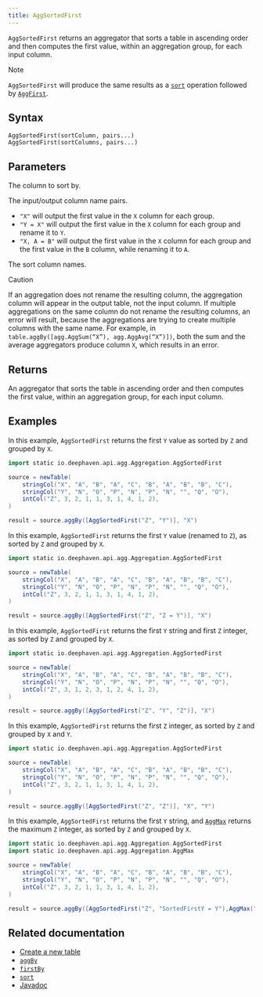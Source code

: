 ```yaml
---
title: AggSortedFirst
---
```


`AggSortedFirst` returns an aggregator that sorts a table in ascending order and then computes the first value, within an aggregation group, for each input column.

> [!NOTE]
> `AggSortedFirst` will produce the same results as a [`sort`](../sort/sort.md) operation followed by [`AggFirst`](./AggLast.md).

## Syntax

```
AggSortedFirst(sortColumn, pairs...)
AggSortedFirst(sortColumns, pairs...)
```

## Parameters

<ParamTable>
<Param name="sortColumn" type="String">

The column to sort by.

</Param>
<Param name="pairs" type="pairs...">

The input/output column name pairs.

- `"X"` will output the first value in the `X` column for each group.
- `"Y = X"` will output the first value in the `X` column for each group and rename it to `Y`.
- `"X, A = B"` will output the first value in the `X` column for each group and the first value in the `B` column, while renaming it to `A`.

</Param>
<Param name="sortColumns" type="Collection<? extends String>">

The sort column names.

</Param>
</ParamTable>

> [!CAUTION]
> If an aggregation does not rename the resulting column, the aggregation column will appear in the output table, not the input column. If multiple aggregations on the same column do not rename the resulting columns, an error will result, because the aggregations are trying to create multiple columns with the same name. For example, in `table.aggBy([agg.AggSum(“X”), agg.AggAvg(“X”)])`, both the sum and the average aggregators produce column `X`, which results in an error.

## Returns

An aggregator that sorts the table in ascending order and then computes the first value, within an aggregation group, for each input column.

## Examples

In this example, `AggSortedFirst` returns the first `Y` value as sorted by `Z` and grouped by `X`.

```groovy order=source,result
import static io.deephaven.api.agg.Aggregation.AggSortedFirst

source = newTable(
    stringCol("X", "A", "B", "A", "C", "B", "A", "B", "B", "C"),
    stringCol("Y", "N", "O", "P", "N", "P", "N", "", "Q", "O"),
    intCol("Z", 3, 2, 1, 1, 3, 1, 4, 1, 2),
)

result = source.aggBy([AggSortedFirst("Z", "Y")], "X")
```

In this example, `AggSortedFirst` returns the first `Y` value (renamed to `Z`), as sorted by `Z` and grouped by `X`.

```groovy order=source,result
import static io.deephaven.api.agg.Aggregation.AggSortedFirst

source = newTable(
    stringCol("X", "A", "B", "A", "C", "B", "A", "B", "B", "C"),
    stringCol("Y", "N", "O", "P", "N", "P", "N", "", "Q", "O"),
    intCol("Z", 3, 2, 1, 1, 3, 1, 4, 1, 2),
)

result = source.aggBy([AggSortedFirst("Z", "Z = Y")], "X")
```

In this example, `AggSortedFirst` returns the first `Y` string and first `Z` integer, as sorted by `Z` and grouped by `X`.

```groovy order=source,result
import static io.deephaven.api.agg.Aggregation.AggSortedFirst

source = newTable(
    stringCol("X", "A", "B", "A", "C", "B", "A", "B", "B", "C"),
    stringCol("Y", "N", "O", "P", "N", "P", "N", "", "Q", "O"),
    intCol("Z", 3, 1, 2, 3, 1, 2, 4, 1, 2),
)

result = source.aggBy([AggSortedFirst("Z", "Y", "Z")], "X")
```

In this example, `AggSortedFirst` returns the first `Z` integer, as sorted by `Z` and grouped by `X` and `Y`.

```groovy order=source,result
import static io.deephaven.api.agg.Aggregation.AggSortedFirst

source = newTable(
    stringCol("X", "A", "B", "A", "C", "B", "A", "B", "B", "C"),
    stringCol("Y", "N", "O", "P", "N", "P", "N", "", "Q", "O"),
    intCol("Z", 3, 2, 1, 1, 3, 1, 4, 1, 2),
)

result = source.aggBy([AggSortedFirst("Z", "Z")], "X", "Y")
```

In this example, `AggSortedFirst` returns the first `Y` string, and [`AggMax`](./AggMax.md) returns the maximum `Z` integer, as sorted by `Z` and grouped by `X`.

```groovy order=source,result
import static io.deephaven.api.agg.Aggregation.AggSortedFirst
import static io.deephaven.api.agg.Aggregation.AggMax

source = newTable(
    stringCol("X", "A", "B", "A", "C", "B", "A", "B", "B", "C"),
    stringCol("Y", "N", "O", "P", "N", "P", "N", "", "Q", "O"),
    intCol("Z", 3, 2, 1, 1, 3, 1, 4, 1, 2),
)

result = source.aggBy([AggSortedFirst("Z", "SortedFirstY = Y"),AggMax("MaxZ = Z")], "X")
```

## Related documentation

- [Create a new table](../../../how-to-guides/new-and-empty-table.md#newtable)
- [`aggBy`](./aggBy.md)
- [`firstBy`](./firstBy.md)
- [`sort`](../sort/sort.md)
- [Javadoc](https://deephaven.io/core/javadoc/io/deephaven/api/agg/Aggregation.html#AggSortedFirst(java.util.Collection,java.lang.String...))
